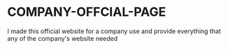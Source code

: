 # COMPANY-OFFCIAL-PAGE
I made this official website for a company use and provide everything that any of the company's website needed

